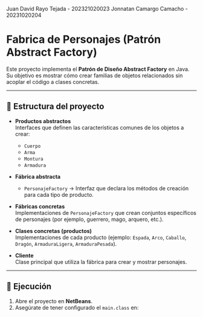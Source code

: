 Juan David Rayo Tejada - 202321020023
Jonnatan Camargo Camacho - 20231020204
# Fabrica de Personajes (Patrón Abstract Factory)

Este proyecto implementa el **Patrón de Diseño Abstract Factory** en Java.  
Su objetivo es mostrar cómo crear familias de objetos relacionados sin acoplar el código a clases concretas.

---

## 📂 Estructura del proyecto

- **Productos abstractos**  
  Interfaces que definen las características comunes de los objetos a crear:
  - `Cuerpo`
  - `Arma`
  - `Montura`
  - `Armadura`

- **Fábrica abstracta**  
  - `PersonajeFactory` → Interfaz que declara los métodos de creación para cada tipo de producto.

- **Fábricas concretas**  
  Implementaciones de `PersonajeFactory` que crean conjuntos específicos de personajes (por ejemplo, guerrero, mago, arquero, etc.).

- **Clases concretas (productos)**  
  Implementaciones de cada producto (ejemplo: `Espada`, `Arco`, `Caballo`, `Dragón`, `ArmaduraLigera`, `ArmaduraPesada`).

- **Cliente**  
  Clase principal que utiliza la fábrica para crear y mostrar personajes.

---

## 🚀 Ejecución

1. Abre el proyecto en **NetBeans**.
2. Asegúrate de tener configurado el `main.class` en:
